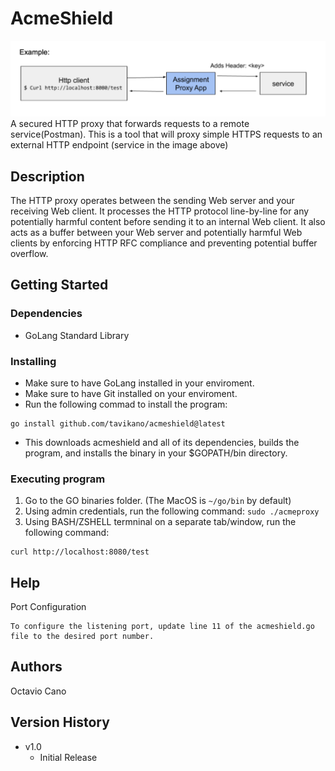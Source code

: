 # AcmeShield

![alt text](ExampleImage.png "Title")
A secured HTTP proxy that forwards requests to a remote service(Postman). This is a tool that will proxy simple HTTPS requests to an external HTTP endpoint (service in the image above)

## Description

The HTTP proxy operates between the sending Web server and your receiving Web client. It processes the HTTP protocol line-by-line for any potentially harmful content before sending it to an internal Web client. It also acts as a buffer between your Web server and potentially harmful Web clients by enforcing HTTP RFC compliance and preventing potential buffer overflow.
## Getting Started

### Dependencies

* GoLang Standard Library

### Installing

* Make sure to have GoLang installed in your enviroment.
* Make sure to have Git installed on your enviroment.
* Run the following commad to install the program:
```
go install github.com/tavikano/acmeshield@latest
```
* This downloads acmeshield and all of its dependencies, builds the program, and installs the binary in your $GOPATH/bin directory.

### Executing program

1. Go to the GO binaries folder. (The MacOS is  ```~/go/bin``` by default)
2. Using admin credentials, run the following command: ```sudo ./acmeproxy```
3. Using BASH/ZSHELL termninal on a separate tab/window, run the following command:
```
curl ​http://localhost:8080/test
```

## Help

Port Configuration
```
To configure the listening port, update line 11 of the acmeshield.go file to the desired port number.
```

## Authors

Octavio Cano

## Version History

* v1.0
    * Initial Release

